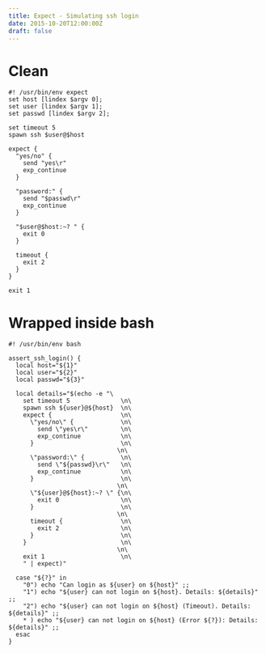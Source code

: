 ```yaml
---
title: Expect - Simulating ssh login
date: 2015-10-20T12:00:00Z
draft: false
---
```

# Clean
    #! /usr/bin/env expect
    set host [lindex $argv 0];
    set user [lindex $argv 1];
    set passwd [lindex $argv 2];

    set timeout 5
    spawn ssh $user@$host

    expect {
      "yes/no" {
        send "yes\r"
        exp_continue
      }

      "password:" {
        send "$passwd\r"
        exp_continue
      }

      "$user@$host:~? " {
        exit 0
      }

      timeout {
        exit 2
      }
    }

    exit 1


# Wrapped inside bash
    #! /usr/bin/env bash

    assert_ssh_login() {
      local host="${1}"
      local user="${2}"
      local passwd="${3}"

      local details="$(echo -e "\
        set timeout 5              \n\
        spawn ssh ${user}@${host}  \n\
        expect {                   \n\
          \"yes/no\" {             \n\
            send \"yes\r\"         \n\
            exp_continue           \n\
          }                        \n\
                                  \n\
          \"password:\" {          \n\
            send \"${passwd}\r\"   \n\
            exp_continue           \n\
          }                        \n\
                                  \n\
          \"${user}@${host}:~? \" {\n\
            exit 0                 \n\
          }                        \n\
                                  \n\
          timeout {                \n\
            exit 2                 \n\
          }                        \n\
        }                          \n\
                                  \n\
        exit 1                     \n\
        " | expect)"

      case "${?}" in
        "0") echo "Can login as ${user} on ${host}" ;;
        "1") echo "${user} can not login on ${host}. Details: ${details}" ;;
        "2") echo "${user} can not login on ${host} (Timeout). Details: ${details}" ;;
        * ) echo "${user} can not login on ${host} (Error ${?}): Details: ${details}" ;;
      esac
    }

